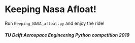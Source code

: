 # Keeping Nasa Afloat!

Run `Keeping_NASA_afloat.py` and enjoy the ride!

#### _TU Delft Aerospace Engineering Python competition 2019_
